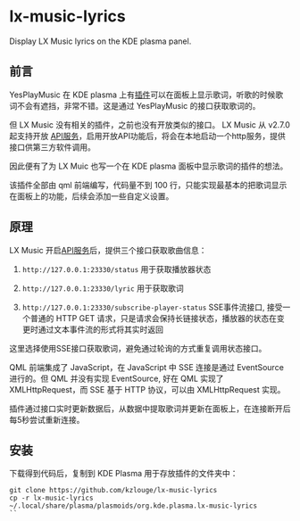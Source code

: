 # lx-music-lyrics
Display LX Music lyrics on the KDE plasma panel.

## 前言

YesPlayMusic 在 KDE plasma 上有[插件](https://github.com/zsiothsu/org.kde.plasma.yesplaymusic-lyrics)可以在面板上显示歌词，听歌的时候歌词不会有遮挡，非常不错。这是通过 YesPlayMusic 的接口获取歌词的。

但 LX Music 没有相关的插件，之前也没有开放类似的接口。
LX Music 从 v2.7.0 起支持开放 [API服务](https://lxmusic.toside.cn/desktop/open-api)，启用开放API功能后，将会在本地启动一个http服务，提供接口供第三方软件调用。

因此便有了为 LX Muic 也写一个在 KDE plasma 面板中显示歌词的插件的想法。

该插件全部由 qml 前端编写，代码量不到 100 行，只能实现最基本的把歌词显示在面板上的功能，后续会添加一些自定义设置。

## 原理

LX Music 开启[API服务](https://lxmusic.toside.cn/desktop/open-api)后，提供三个接口获取歌曲信息：

1. `http://127.0.0.1:23330/status` 用于获取播放器状态

2. `http://127.0.0.1:23330/lyric` 用于获取歌词

3. `http://127.0.0.1:23330/subscribe-player-status` SSE事件流接口, 接受一个普通的 HTTP GET 请求，只是请求会保持长链接状态，播放器的状态在变更时通过文本事件流的形式将其实时返回

这里选择使用SSE接口获取歌词，避免通过轮询的方式重复调用状态接口。

QML 前端集成了 JavaScript，在 JavaScript 中 SSE 连接是通过 EventSource 进行的。但 QML 并没有实现 EventSource, 好在 QML 实现了 XMLHttpRequest，而 SSE 基于 HTTP 协议，可以由 XMLHttpRequest 实现。

插件通过接口实时更新数据后，从数据中提取歌词并更新在面板上，在连接断开后每5秒尝试重新连接。

## 安装

下载得到代码后，复制到 KDE Plasma 用于存放插件的文件夹中：

```shell
git clone https://github.com/kzlouge/lx-music-lyrics
cp -r lx-music-lyrics ~/.local/share/plasma/plasmoids/org.kde.plasma.lx-music-lyrics
``
```
